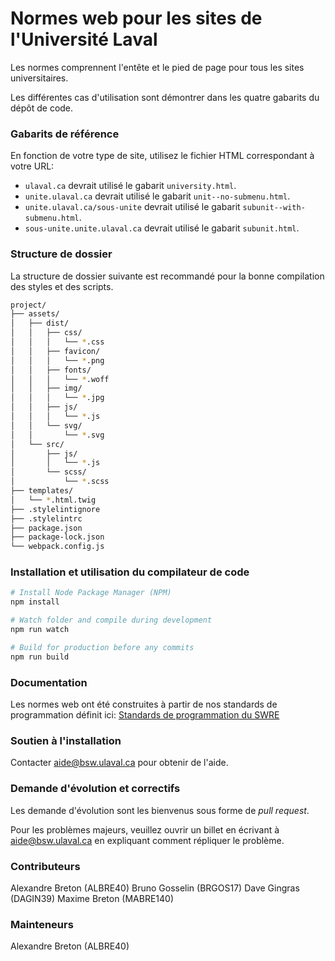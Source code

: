 # Normes web pour les sites de l'Université Laval #
Les normes comprennent l'entête et le pied de page pour tous les sites universitaires.

Les différentes cas d'utilisation sont démontrer dans les quatre gabarits du dépôt de code.

### Gabarits de référence ###
En fonction de votre type de site, utilisez le fichier HTML correspondant à votre URL:

* `ulaval.ca` devrait utilisé le gabarit `university.html`.
* `unite.ulaval.ca` devrait utilisé le gabarit `unit--no-submenu.html`.
* `unite.ulaval.ca/sous-unite` devrait utilisé le gabarit `subunit--with-submenu.html`.
* `sous-unite.unite.ulaval.ca` devrait utilisé le gabarit `subunit.html`.

### Structure de dossier ###
La structure de dossier suivante est recommandé pour la bonne compilation des styles et des scripts.

```bash
project/
├── assets/
│   ├── dist/
│   │   ├── css/
│   │   │   └── *.css
│   │   ├── favicon/
│   │   │   └── *.png
│   │   ├── fonts/
│   │   │   └── *.woff
│   │   ├── img/
│   │   │   └── *.jpg
│   │   ├── js/
│   │   │   └── *.js
│   │   └── svg/
│   │       └── *.svg
│   └── src/
│       ├── js/
│       │   └── *.js
│       └── scss/
│           └── *.scss
├── templates/
│   └── *.html.twig
├── .stylelintignore
├── .stylelintrc
├── package.json
├── package-lock.json
└── webpack.config.js
```

### Installation et utilisation du compilateur de code ###
```bash
# Install Node Package Manager (NPM)
npm install

# Watch folder and compile during development
npm run watch

# Build for production before any commits
npm run build
```

### Documentation ###
Les normes web ont été construites à partir de nos standards de programmation définit ici:
[Standards de programmation du SWRE](https://wiki.dti.ulaval.ca/display/OrgBSW/UL+-+Normes+web)

### Soutien à l'installation ###
Contacter aide@bsw.ulaval.ca pour obtenir de l'aide.

### Demande d'évolution et correctifs ###
Les demande d'évolution sont les bienvenus sous forme de *pull request*.

Pour les problèmes majeurs, veuillez ouvrir un billet en écrivant à aide@bsw.ulaval.ca en expliquant comment répliquer le problème.

### Contributeurs ###
Alexandre Breton (ALBRE40)
Bruno Gosselin (BRGOS17)
Dave Gingras (DAGIN39)
Maxime Breton (MABRE140)

### Mainteneurs ###
Alexandre Breton (ALBRE40)
